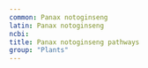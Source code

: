 ```yaml
---
common: Panax notoginseng
latin: Panax notoginseng
ncbi: 
title: Panax notoginseng pathways
group: "Plants"
---
```

